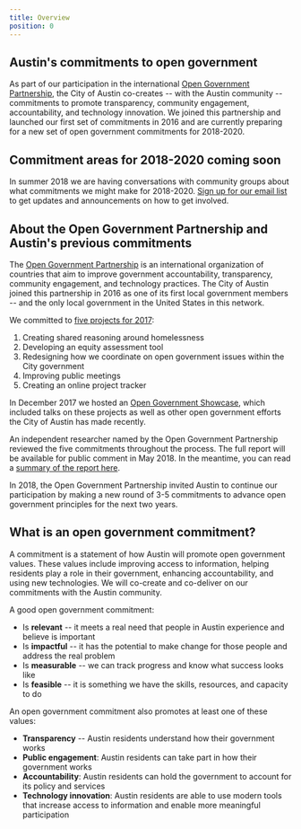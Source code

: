 ```yaml
---
title: Overview
position: 0
---
```


## Austin's commitments to open government

As part of our participation in the international [Open Government Partnership](https://www.opengovpartnership.org/), the City of Austin co-creates -- with the Austin community -- commitments to promote transparency, community engagement, accountability, and technology innovation. We joined this partnership and launched our first set of commitments in 2016 and are currently preparing for a new set of open government commitments for 2018-2020.

## Commitment areas for 2018-2020 coming soon

In summer 2018 we are having conversations with community groups about what commitments we might make for 2018-2020. [Sign up for our email list](/projects/OpenGov2018/about/contact) to get updates and announcements on how to get involved. 

## About the Open Government Partnership and Austin's previous commitments

The [Open Government Partnership](https://www.opengovpartnership.org/) is an international organization of countries that aim to improve government accountability, transparency, community engagement, and technology practices. The City of Austin joined this partnership in 2016 as one of its first local government members -- and the only local government in the United States in this network. 

We committed to [five projects for 2017](https://opengovpartnership.bloomfire.com/?feed=recent):

1. Creating shared reasoning around homelessness
2. Developing an equity assessment tool
3. Redesigning how we coordinate on open government issues within the City government
4. Improving public meetings
5. Creating an online project tracker 

In December 2017 we hosted an [Open Government Showcase](https://medium.com/civiqueso/civic-participation-initiatives-the-city-of-austin-open-government-showcase-9be319e6c9d9), which included talks on these projects as well as other open government efforts the City of Austin has made recently.

An independent researcher named by the Open Government Partnership reviewed the five commitments throughout the process. The full report will be available for public comment in May 2018. In the meantime, you can read a [summary of the report here](https://opengovpartnership.bloomfire.com/posts/3246168-city-s-first-ogp-year-receives-final-review).

In 2018, the Open Government Partnership invited Austin to continue our participation by making a new round of 3-5 commitments to advance open government principles for the next two years.

## What is an open government commitment?

A commitment is a statement of how Austin will promote open government values. These values include improving access to information, helping residents play a role in their government, enhancing accountability, and using new technologies. We will co-create and co-deliver on our commitments with the Austin community. 

A good open government commitment:

* Is **relevant** -- it meets a real need that people in Austin experience and believe is important
* Is **impactful** -- it has the potential to make change for those people and address the real problem
* Is **measurable** -- we can track progress and know what success looks like
* Is **feasible** -- it is something we have the skills, resources, and capacity to do

An open government commitment also promotes at least one of these values:

* **Transparency** -- Austin residents understand how their government works
* **Public engagement**: Austin residents can take part in how their government works 
* **Accountability**: Austin residents can hold the government to account for its policy and services
* **Technology innovation**: Austin residents are able to use modern tools that increase access to information and enable more meaningful participation
